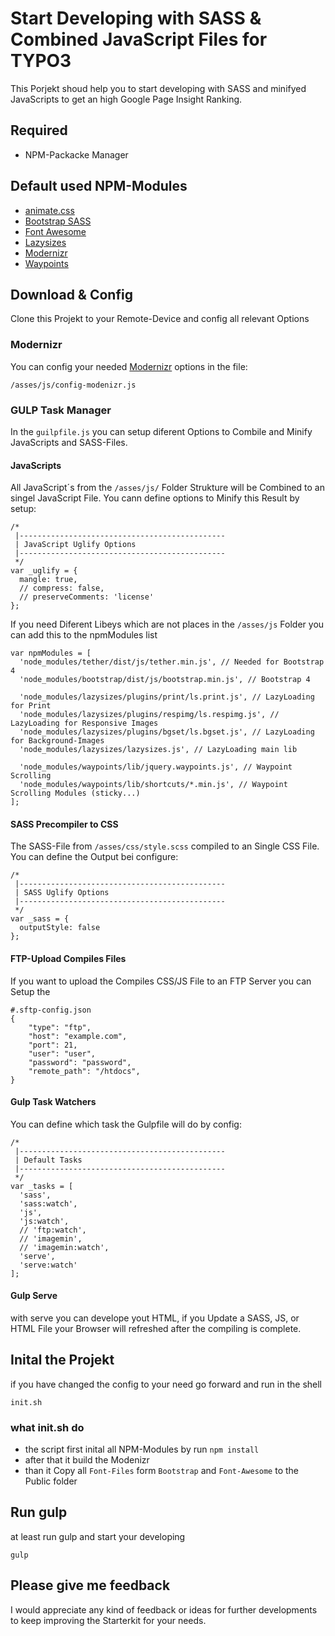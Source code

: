 # Start Developing with SASS & Combined JavaScript Files for TYPO3
This Porjekt shoud help you to start developing with SASS and minifyed JavaScripts to get an high Google Page Insight Ranking.

## Required
- NPM-Packacke Manager

## Default used NPM-Modules
- [animate.css](https://daneden.github.io/animate.css/)
- [Bootstrap SASS](http://getbootstrap.com/)
- [Font Awesome](https://fortawesome.github.io/Font-Awesome/)
- [Lazysizes](https://github.com/aFarkas/lazysizes)
- [Modernizr](https://modernizr.com)
- [Waypoints](http://imakewebthings.com/waypoints/)

## Download & Config
Clone this Projekt to your Remote-Device and config all relevant Options

### Modernizr
You can config your needed [Modernizr](https://modernizr.com/) options in the file:
```
/asses/js/config-modenizr.js
```

### GULP Task Manager
In the  `guilpfile.js` you can setup diferent Options to Combile and Minify JavaScripts and SASS-Files.

#### JavaScripts
All JavaScript´s from the `/asses/js/` Folder Strukture will be Combined to an singel JavaScript File. You cann define options to Minify this Result by setup:
```
/*
 |----------------------------------------------
 | JavaScript Uglify Options
 |----------------------------------------------
 */
var _uglify = {
  mangle: true,
  // compress: false,
  // preserveComments: 'license'
};
```

If you need Diferent Libeys which are not places in the `/asses/js` Folder you can add this to the npmModules list
```
var npmModules = [
  'node_modules/tether/dist/js/tether.min.js', // Needed for Bootstrap 4
  'node_modules/bootstrap/dist/js/bootstrap.min.js', // Bootstrap 4
  
  'node_modules/lazysizes/plugins/print/ls.print.js', // LazyLoading for Print
  'node_modules/lazysizes/plugins/respimg/ls.respimg.js', // LazyLoading for Responsive Images
  'node_modules/lazysizes/plugins/bgset/ls.bgset.js', // LazyLoading for Background-Images
  'node_modules/lazysizes/lazysizes.js', // LazyLoading main lib

  'node_modules/waypoints/lib/jquery.waypoints.js', // Waypoint Scrolling
  'node_modules/waypoints/lib/shortcuts/*.min.js', // Waypoint Scrolling Modules (sticky...)
];
```

#### SASS Precompiler to CSS
The SASS-File from `/asses/css/style.scss` compiled to an Single CSS File. You can define the Output bei configure:
```
/*
 |----------------------------------------------
 | SASS Uglify Options
 |----------------------------------------------
 */
var _sass = {
  outputStyle: false
};
```

#### FTP-Upload Compiles Files
If you want to upload the Compiles CSS/JS File to an FTP Server you can Setup the
```
#.sftp-config.json
{
    "type": "ftp",
    "host": "example.com",
    "port": 21,
    "user": "user",
    "password": "password",
    "remote_path": "/htdocs",
}    
```

#### Gulp Task Watchers
You can define which task the Gulpfile will do by config:
```
/*
 |----------------------------------------------
 | Default Tasks
 |----------------------------------------------
 */
var _tasks = [
  'sass',
  'sass:watch',
  'js',
  'js:watch',
  // 'ftp:watch',
  // 'imagemin',
  // 'imagemin:watch',
  'serve',
  'serve:watch'
];
```

#### Gulp Serve
with serve you can develope yout HTML, if you Update a SASS, JS, or HTML File your Browser will refreshed after the compiling is complete.

## Inital the Projekt
if you have changed the config to your need go forward and run in the shell
```
init.sh
```

### what init.sh do
- the script first inital all NPM-Modules by run `npm install`
- after that it build the Modenizr
- than it Copy all `Font-Files` form `Bootstrap` and `Font-Awesome` to the Public folder

## Run gulp
at least run gulp and start your developing
```
gulp
```

## Please give me feedback
I would appreciate any kind of feedback or ideas for further developments to keep improving the Starterkit for your needs.
